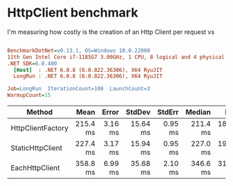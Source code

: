 # HttpClient benchmark

I'm measuring how costly is the creation of an Http Client per request vs 

``` ini

BenchmarkDotNet=v0.13.1, OS=Windows 10.0.22000
11th Gen Intel Core i7-1185G7 3.00GHz, 1 CPU, 8 logical and 4 physical cores
.NET SDK=6.0.400
  [Host]  : .NET 6.0.8 (6.0.822.36306), X64 RyuJIT
  LongRun : .NET 6.0.8 (6.0.822.36306), X64 RyuJIT

Job=LongRun  IterationCount=100  LaunchCount=3  
WarmupCount=15  

```
|            Method |     Mean |   Error |   StdDev |  StdErr |   Median |      Min |       Q1 |       Q3 |      Max |  Op/s | Allocated |
|------------------ |---------:|--------:|---------:|--------:|---------:|---------:|---------:|---------:|---------:|------:|----------:|
| HttpClientFactory | 215.4 ms | 3.16 ms | 15.64 ms | 0.95 ms | 211.4 ms | 188.0 ms | 203.3 ms | 226.5 ms | 274.1 ms | 4.643 |    109 KB |
|  StaticHttpClient | 227.4 ms | 3.17 ms | 15.94 ms | 0.95 ms | 227.0 ms | 193.1 ms | 214.4 ms | 238.7 ms | 271.7 ms | 4.397 |    108 KB |
|    EachHttpClient | 358.8 ms | 6.99 ms | 35.68 ms | 2.10 ms | 346.6 ms | 315.0 ms | 332.7 ms | 382.2 ms | 508.6 ms | 2.787 |    127 KB |
